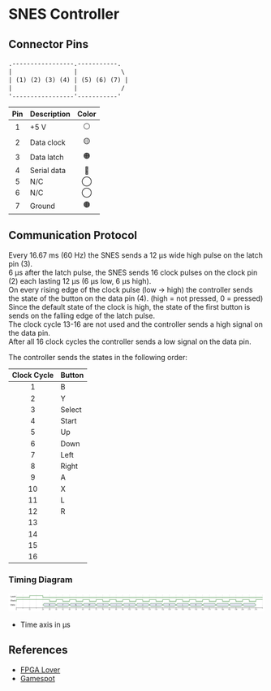 # SNES Controller

## Connector Pins

```
.-----------------.-----------.
|                 |            \
| (1) (2) (3) (4) | (5) (6) (7) |
|                 |            /
'-----------------'-----------'
```

| Pin  | Description  | Color |
| :--: | :----------- | :---: |
|  1   | +5 V         |  ⚪  |
|  2   | Data clock   |  🟡  |
|  3   | Data latch   |  🟠  |
|  4   | Serial data  |  🔴  |
|  5   | N/C          |  ◯  |
|  6   | N/C          |  ◯  |
|  7   | Ground       |  🟤  |

## Communication Protocol

Every 16.67 ms (60 Hz) the SNES sends a 12 µs wide high pulse on the latch pin (3). \
6 µs after the latch pulse, the SNES sends 16 clock pulses on the clock pin (2) each lasting 12 µs (6 µs low, 6 µs high). \
On every rising edge of the clock pulse (low -> high) the controller sends the state of the button on the data pin (4). (high = not pressed, 0 = pressed) \
Since the default state of the clock is high, the state of the first button is sends on the falling edge of the latch pulse. \
The clock cycle 13-16 are not used and the controller sends a high signal on the data pin. \
After all 16 clock cycles the controller sends a low signal on the data pin.

The controller sends the states in the following order:

| Clock Cycle | Button |
| :---------: | :----- |
|  1          | B      |
|  2          | Y      |
|  3          | Select |
|  4          | Start  |
|  5          | Up     |
|  6          | Down   |
|  7          | Left   |
|  8          | Right  |
|  9          | A      |
| 10          | X      |
| 11          | L      |
| 12          | R      |
| 13          |        |
| 14          |        |
| 15          |        |
| 16          |        |

### Timing Diagram

![SNES Timing Diagram](./plantuml/snes-controller-timing-diagram.svg)

- Time axis in µs

## References

- [FPGA Lover](https://www.fpgalover.com/index.php/boards/17-de0-nano-soc/43-snes-controller-module-de0-nano-soc)
- [Gamespot](https://gamefaqs.gamespot.com/snes/916396-super-nintendo/faqs/5395)
